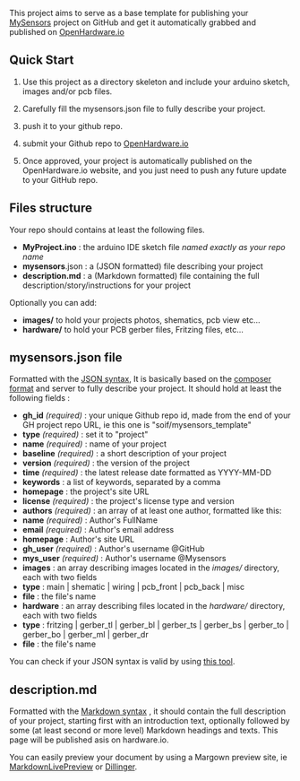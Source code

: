 This project aims to serve as a base template for publishing your [MySensors](https://www.mysensors.org/) project on GitHub and get it automatically grabbed and published on [OpenHardware.io](https://www.openhardware.io/)


## Quick Start

1. Use this project as a directory skeleton and include your arduino sketch, images and/or pcb files.

2.  Carefully fill the mysensors.json file to fully describe your project.

3. push it to your github repo.

4. submit your Github repo to [OpenHardware.io](https://www.openhardware.io/)

5. Once approved, your project is automatically published on the OpenHardware.io website, and you just need to push any future update to your GitHub repo.


## Files structure
Your repo should contains at least the following files.

- **MyProject.ino** : the arduino IDE sketch file *named exactly as your repo name*
- **mysensors**.json : a (JSON formatted) file describing your project
- **description.md** : a (Markdown formatted) file containing the full description/story/instructions for your project 

Optionally you can add:
- **images/** to hold your projects photos, shematics, pcb view etc...
- **hardware/** to hold your PCB gerber files, Fritzing files, etc...


## mysensors.json file
Formatted with the [JSON syntax](http://www.w3schools.com/json/json_syntax.asp), It is basically based on the [composer format](https://getcomposer.org/doc/04-schema.md) and server to fully describe your project. It should hold at least the following fields :

- **gh_id** *(required)* 	: your unique Github repo id, made from the end of your GH project repo URL, ie this one is "soif/mysensors_template"
- **type** *(required)* 	: set it to "project"
- **name** *(required)* 	: name of your project
- **baseline** *(required)* : a short description of your project
- **version** *(required)* 	: the version of the project
- **time** *(required)* 	: the latest release date formatted as YYYY-MM-DD
- **keywords** 				: a list of keywords, separated by a comma
- **homepage** 				: the project's site URL
- **license** *(required)* 	: the project's license type and version
- **authors** *(required)* 	:  an array of at least one author, formatted like this:
 - **name** *(required)* 		: Author's FullName
 - **email** *(required)*		: Author's email address
 - **homepage**					: Author's site URL
 - **gh_user** *(required)* 	: Author's username @GitHub
 - **mys_user** *(required)* 	: Author's username @Mysensors
- **images** 				:  an array describing images located in the *images/* directory, each with two fields
 - **type**						:  main | shematic | wiring | pcb_front | pcb_back | misc
 - **file**						:  the file's name
- **hardware** 				:  an array describing files located in the *hardware/* directory, each with two fields
 - **type**						:  fritzing | gerber_tl | gerber_bl | gerber_ts | gerber_bs | gerber_to | gerber_bo | gerber_ml | gerber_dr
 - **file**						:  the file's name

You can check if your JSON syntax is valid by using [this tool](http://jsonlint.com/).


## description.md

Formatted with the [Markdown syntax](https://help.github.com/articles/markdown-basics/) , it should contain the full description of your project, starting first with an introduction text, optionally followed by some (at least second or more level) Markdown headings and texts.
This page will be published asis on hardware.io. 

You can easily preview your document by using a Margown preview site, ie [MarkdownLivePreview](http://markdownlivepreview.com/) or [Dillinger](http://dillinger.io/).